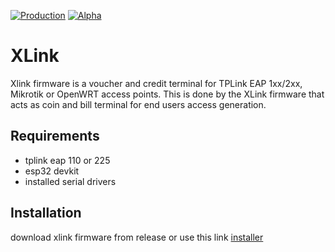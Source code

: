 [![Production](https://img.shields.io/badge/Maintained%3F-no-red.svg)](https://bitbucket.org/lbesson/ansi-colors) [![Alpha](https://img.shields.io/badge/Maintained%3F-yes-green.svg)](https://GitHub.com/Naereen/StrapDown.js/graphs/commit-activity)

# XLink
Xlink firmware is a voucher and credit terminal for TPLink EAP 1xx/2xx, Mikrotik or OpenWRT access points.
This is done by the XLink firmware that acts as coin and bill terminal for end users access generation.


## Requirements
- tplink eap 110 or 225
- esp32 devkit
- installed serial drivers

## Installation
download xlink firmware from release or use this link [installer](https://xlnk.xmachinesystems.com/)

